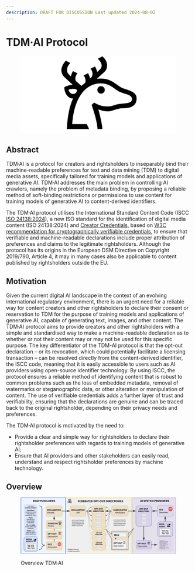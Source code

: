 ```yaml
---
description: DRAFT FOR DISCUSSION Last updated 2024-08-02
---
```


# TDM·AI Protocol

<figure><img src=".gitbook/assets/TDM-AI-LINEAR_B_IDEOGRAM_B104_DEER-1280-640.png" alt=""><figcaption></figcaption></figure>

## Abstract&#x20;

TDM·AI is a protocol for creators and rightsholders to inseparably bind their machine-readable preferences for text and data mining (TDM) to digital media assets, specifically tailored for training models and applications of generative AI. TDM·AI addresses the main problem in controlling AI crawlers, namely the problem of metadata binding, by proposing a reliable method of soft-binding restrictions or permissions to use content for training models of generative AI to content-derived identifiers.&#x20;

The TDM·AI protocol utilises the International Standard Content Code (ISCC [ISO 24138:2024](https://www.iso.org/standard/77899.html)), a new ISO standard for the identification of digital media content (ISO 24138:2024) and [Creator Credentials](https://docs.creatorcredentials.com/), based on [W3C recommendation for cryptographically verifiable credentials](https://www.w3.org/TR/vc-data-model-2.0/), to ensure that verifiable and machine-readable declarations include proper attribution of preferences and claims to the legitimate rightsholders. Although the protocol has its origins in the European DSM Directive on Copyright 2019/790, Article 4, it may in many cases also be applicable to content published by rightsholders outside the EU.

## Motivation

Given the current digital AI landscape in the context of an evolving international regulatory environment, there is an urgent need for a reliable way for content creators and other rightsholders to declare their consent or reservation to TDM for the purpose of training models and applications of generative AI, capable of generating text, images, and other content. The TDM·AI protocol aims to provide creators and other rightsholders with a simple and standardised way to make a machine-readable declaration as to whether or not their content may or may not be used for this specific purpose. The key differentiator of the TDM-AI protocol is that the opt-out declaration – or its revocation, which could potentially facilitate a licensing transaction – can be resolved directly from the content-derived identifier, the ISCC code, meaning that it is easily accessible to users such as AI providers using open-source identifier technology. By using ISCC, the protocol ensures a reliable method of identifying content that is robust to common problems such as the loss of embedded metadata, removal of watermarks or steganographic data, or other alteration or manipulation of content. The use of verifiable credentials adds a further layer of trust and verifiability, ensuring that the declarations are genuine and can be traced back to the original rightsholder, depending on their privacy needs and preferences.

The TDM·AI protocol is motivated by the need to:

* Provide a clear and simple way for rightsholders to declare their rightsholder preferences with regards to training models of generative AI;
* Ensure that AI providers and other stakeholders can easily read, understand and respect rightsholder preferences by machine technology.

## Overview

<figure><img src=".gitbook/assets/AI-Opt-Out-Node-Liccium-Overview-2024.png" alt=""><figcaption><p>Overview TDM·AI</p></figcaption></figure>
